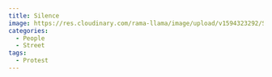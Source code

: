```yaml
---
title: Silence
image: https://res.cloudinary.com/rama-llama/image/upload/v1594323292/Silence_mbegra.jpg
categories:
  - People
  - Street
tags:
  - Protest
---
```

